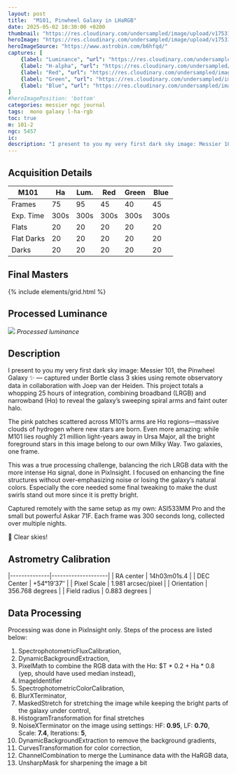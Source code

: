 ```yaml
---
layout: post
title:  "M101, Pinwheel Galaxy in LHaRGB"
date: 2025-05-02 10:30:00 +0200
thumbnail: "https://res.cloudinary.com/undersampled/image/upload/v1753113634/M101/m101-thumbnail_wdb6n1.jpg"
heroImage: "https://res.cloudinary.com/undersampled/image/upload/v1753111411/M101/M101_LHaRGB_lp9ekd.jpg"
heroImageSource: "https://www.astrobin.com/b6hfqd/"
captures: [
    {label: "Luminance", "url": "https://res.cloudinary.com/undersampled/image/upload/v1753112249/M101/L_azuvfu.jpg"},
    {label: "H-alpha", "url": "https://res.cloudinary.com/undersampled/image/upload/v1753112246/M101/Ha_xqdnaz.jpg"},
    {label: "Red", "url": "https://res.cloudinary.com/undersampled/image/upload/v1753112249/M101/R_hk9djr.jpg"},
    {label: "Green", "url": "https://res.cloudinary.com/undersampled/image/upload/v1753112249/M101/G_m0czxk.jpg"},
    {label: "Blue", "url": "https://res.cloudinary.com/undersampled/image/upload/v1753112249/M101/B_hz6pzj.jpg"}
]
#heroImagePosition: 'bottom'
categories: messier ngc journal
tags:  mono galaxy l-ha-rgb
toc: true
m: 101-2
ngc: 5457
ic:
description: "I present to you my very first dark sky image: Messier 101, the Pinwheel Galaxy ✨❤️ — captured under Bortle class 3 skies using remote observatory data in collaboration with Joep van der Heiden. This project totals a whopping 25 hours of integration, combining broadband (LRGB) and narrowband (Hα) to reveal the galaxy’s sweeping spiral arms and faint outer halo."
---
```


## Acquisition Details

| M101       | Ha   | Lum. | Red  | Green | Blue |
|------------|------|------|------|-------|------|
| Frames     | 75   | 95   | 45   | 40    | 45   |
| Exp. Time  | 300s | 300s | 300s | 300s  | 300s |
| Flats      | 20   | 20   | 20   | 20    | 20   |
| Flat Darks | 20   | 20   | 20   | 20    | 20   |
| Darks      | 20   | 20   | 20   | 20    | 20   |

## Final Masters

{% include elements/grid.html %}

## Processed Luminance

![](https://res.cloudinary.com/undersampled/image/upload/v1753112486/M101/L-processed_dakxsu.jpg) *Processed luminance*



## Description
I present to you my very first dark sky image: Messier 101, the Pinwheel Galaxy ✨️ — captured under Bortle class 3 skies using remote observatory data in collaboration with Joep van der Heiden. This project totals a whopping 25 hours of integration, combining broadband (LRGB) and narrowband (Hα) to reveal the galaxy’s sweeping spiral arms and faint outer halo.

The pink patches scattered across M101’s arms are Hα regions—massive clouds of hydrogen where new stars are born. Even more amazing: while M101 lies roughly 21 million light-years away in Ursa Major, all the bright foreground stars in this image belong to our own Milky Way. Two galaxies, one frame.

This was a true processing challenge, balancing the rich LRGB data with the more intense Hα signal, done in PixInsight. I focused on enhancing the fine structures without over-emphasizing noise or losing the galaxy’s natural colors. Especially the core needed some final tweaking to make the dust swirls stand out more since it is pretty bright.

Captured remotely with the same setup as my own: ASI533MM Pro and the small but powerful Askar 71F. Each frame was 300 seconds long, collected over multiple nights.

🔭 Clear skies!
## Astrometry Calibration

|--------------|--------------------|
| RA center    | 14h03m01s.4        |
| DEC Center   | +54°19′37″         |
| Pixel Scale  | 1.981 arcsec/pixel |
| Orientation  | 356.768 degrees    |
| Field radius | 0.883 degrees      |

## Data Processing

Processing was done in PixInsight only. Steps of the process are listed below:

1. SpectrophotometricFluxCalibration,
2. DynamicBackgroundExtraction,
3. PixelMath to combine the RGB data with the Hα: $T * 0.2 + Ha * 0.8 (yep, should have used median instead),
4. ImageIdentifier
5. SpectrophotometricColorCalibration,
6. BlurXTerminator,
7. MaskedStretch for stretching the image while keeping the bright parts of the galaxy under control,
8. HistogramTransformation for final stretches
9. NoiseXTerminator on the image using settings: HF: **0.95**, LF: **0.70**, Scale: **7.4**, Iterations: **5**,
10. DynamicBackgroundExtraction to remove the background gradients,
11. CurvesTransformation for color correction,
12. ChannelCombination to merge the Luminance data with the HaRGB data,
13. UnsharpMask for sharpening the image a bit
